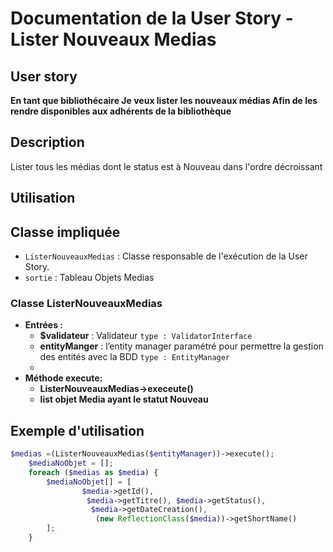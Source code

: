 # Documentation de la User Story - Lister Nouveaux Medias

## User story
**En tant que bibliothécaire
Je veux lister les nouveaux médias
Afin de les rendre disponibles aux adhérents de la bibliothèque**


## Description 
Lister tous les médias dont le status est à Nouveau dans l'ordre décroissant 

## Utilisation
## Classe impliquée
- `ListerNouveauxMedias` : Classe responsable de l'exécution de la User Story.
- `sortie` : Tableau Objets Medias


### Classe ListerNouveauxMedias
- **Entrées :**
    - **$validateur** : Validateur   `type : ValidatorInterface`
    - **entityManger** : l’entity manager paramétré pour permettre la gestion des entités avec la BDD  `type : EntityManager`
    - 
- **Méthode execute:**
    - **ListerNouveauxMedias->execeute()**
    - **list objet Media ayant le statut Nouveau**


## Exemple d'utilisation

```php
$medias =(ListerNouveauxMedias($entityManager))->execute();
    $mediaNoObjet = [];
    foreach ($medias as $media) {
        $mediaNoObjet[] = [
                $media->getId(),
                 $media->getTitre(), $media->getStatus(),
                  $media->getDateCreation(),
                   (new ReflectionClass($media))->getShortName()
        ];
    }




